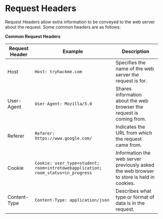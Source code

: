 # Request Headers

Request Headers allow extra information to be conveyed to the web server about the request. Some common headers are as follows:

**Common Request Headers**

| Request Header   | Example                                      | Description                                                                 |
|------------------|----------------------------------------------|-----------------------------------------------------------------------------|
| Host             | `Host: tryhackme.com`                       | Specifies the name of the web server the request is for.                   |
| User-Agent       | `User-Agent: Mozilla/5.0`                   | Shares information about the web browser the request is coming from.       |
| Referer          | `Referer: https://www.google.com/`          | Indicates the URL from which the request came from.                        |
| Cookie           | `Cookie: user_type=student; room=introtowebapplication; room_status=in_progress` | Information the web server previously asked the web browser to store is held in cookies. |
| Content-Type     | `Content-Type: application/json`            | Describes what type or format of data is in the request.                   |
